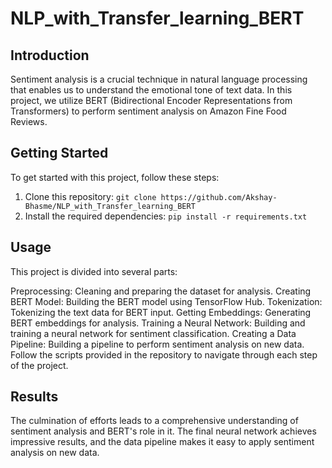 # NLP_with_Transfer_learning_BERT

## Introduction

Sentiment analysis is a crucial technique in natural language processing that enables us to understand the emotional tone of text data. In this project, we utilize BERT (Bidirectional Encoder Representations from Transformers) to perform sentiment analysis on Amazon Fine Food Reviews.

## Getting Started

To get started with this project, follow these steps:

1. Clone this repository: `git clone https://github.com/Akshay-Bhasme/NLP_with_Transfer_learning_BERT`
2. Install the required dependencies: `pip install -r requirements.txt`

## Usage
This project is divided into several parts:

Preprocessing: Cleaning and preparing the dataset for analysis.
Creating BERT Model: Building the BERT model using TensorFlow Hub.
Tokenization: Tokenizing the text data for BERT input.
Getting Embeddings: Generating BERT embeddings for analysis.
Training a Neural Network: Building and training a neural network for sentiment classification.
Creating a Data Pipeline: Building a pipeline to perform sentiment analysis on new data.
Follow the scripts provided in the repository to navigate through each step of the project.

## Results
The culmination of efforts leads to a comprehensive understanding of sentiment analysis and BERT's role in it. The final neural network achieves impressive results, and the data pipeline makes it easy to apply sentiment analysis on new data.
